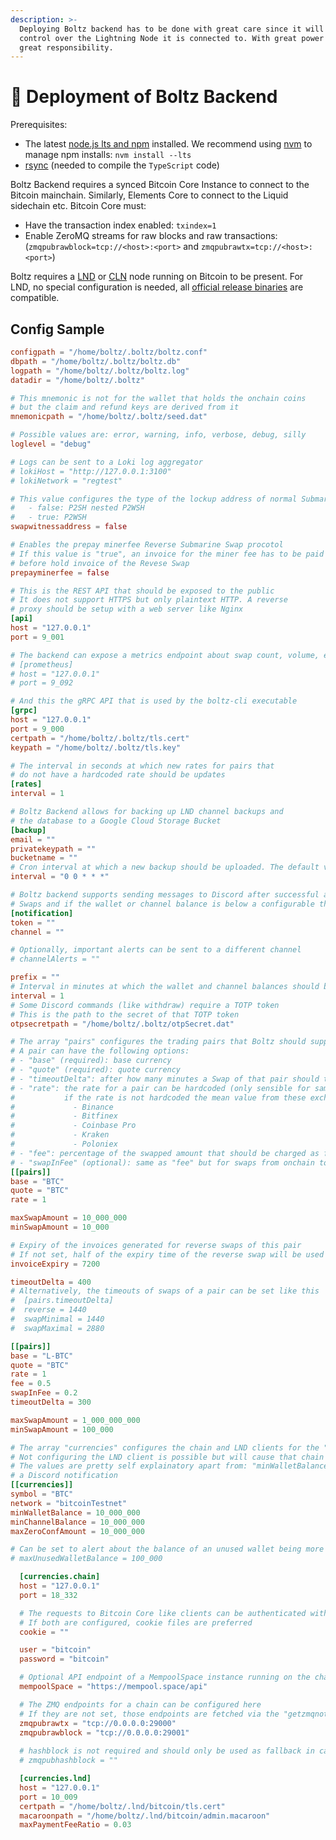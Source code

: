 ```yaml
---
description: >-
  Deploying Boltz backend has to be done with great care since it will have full
  control over the Lightning Node it is connected to. With great power comes
  great responsibility.
---
```


# 🚢 Deployment of Boltz Backend

Prerequisites:

* The latest [node.js lts and npm](https://docs.npmjs.com/downloading-and-installing-node-js-and-npm) installed. We recommend using [nvm](https://github.com/nvm-sh/nvm#install--update-script) to manage npm installs: `nvm install --lts`
* [rsync](https://github.com/WayneD/rsync) (needed to compile the `TypeScript` code)

Boltz Backend requires a synced Bitcoin Core Instance to connect to the Bitcoin mainchain. Similarly, Elements Core to connect to the Liquid sidechain etc. Bitcoin Core must:

* Have the transaction index enabled: `txindex=1`
* Enable ZeroMQ streams for raw blocks and raw transactions: (`zmqpubrawblock=tcp://<host>:<port>` and `zmqpubrawtx=tcp://<host>:<port>`)

Boltz requires a [LND](https://github.com/LightningNetwork/lnd) or [CLN](https://github.com/ElementsProject/lightning/) node running on Bitcoin to be present. For LND, no special configuration is needed, all [official release binaries](https://github.com/lightningnetwork/lnd/releases) are compatible.

## Config Sample

```toml
configpath = "/home/boltz/.boltz/boltz.conf"
dbpath = "/home/boltz/.boltz/boltz.db"
logpath = "/home/boltz/.boltz/boltz.log"
datadir = "/home/boltz/.boltz"

# This mnemonic is not for the wallet that holds the onchain coins
# but the claim and refund keys are derived from it
mnemonicpath = "/home/boltz/.boltz/seed.dat"

# Possible values are: error, warning, info, verbose, debug, silly
loglevel = "debug"

# Logs can be sent to a Loki log aggregator
# lokiHost = "http://127.0.0.1:3100"
# lokiNetwork = "regtest"

# This value configures the type of the lockup address of normal Submarine Swaps:
#   - false: P2SH nested P2WSH
#   - true: P2WSH
swapwitnessaddress = false

# Enables the prepay minerfee Reverse Submarine Swap procotol
# If this value is "true", an invoice for the miner fee has to be paid
# before hold invoice of the Revese Swap
prepayminerfee = false

# This is the REST API that should be exposed to the public
# It does not support HTTPS but only plaintext HTTP. A reverse
# proxy should be setup with a web server like Nginx
[api]
host = "127.0.0.1"
port = 9_001

# The backend can expose a metrics endpoint about swap count, volume, etc
# [prometheus]
# host = "127.0.0.1"
# port = 9_092

# And this the gRPC API that is used by the boltz-cli executable
[grpc]
host = "127.0.0.1"
port = 9_000
certpath = "/home/boltz/.boltz/tls.cert"
keypath = "/home/boltz/.boltz/tls.key"

# The interval in seconds at which new rates for pairs that
# do not have a hardcoded rate should be updates
[rates]
interval = 1

# Boltz Backend allows for backing up LND channel backups and
# the database to a Google Cloud Storage Bucket
[backup]
email = ""
privatekeypath = ""
bucketname = ""
# Cron interval at which a new backup should be uploaded. The default value is daily
interval = "0 0 * * *"

# Boltz backend supports sending messages to Discord after successful and failed
# Swaps and if the wallet or channel balance is below a configurable threshold 
[notification]
token = ""
channel = ""

# Optionally, important alerts can be sent to a different channel
# channelAlerts = ""

prefix = ""
# Interval in minutes at which the wallet and channel balances should be checked 
interval = 1
# Some Discord commands (like withdraw) require a TOTP token
# This is the path to the secret of that TOTP token
otpsecretpath = "/home/boltz/.boltz/otpSecret.dat"

# The array "pairs" configures the trading pairs that Boltz should support
# A pair can have the following options:
# - "base" (required): base currency
# - "quote" (required): quote currency
# - "timeoutDelta": after how many minutes a Swap of that pair should timeout
# - "rate": the rate for a pair can be hardcoded (only sensible for same currency pairs);  
#           if the rate is not hardcoded the mean value from these exchanges will be used:
#             - Binance
#             - Bitfinex 
#             - Coinbase Pro
#             - Kraken
#             - Poloniex
# - "fee": percentage of the swapped amount that should be charged as fee
# - "swapInFee" (optional): same as "fee" but for swaps from onchain to lightning; defaults to "fee" if not set 
[[pairs]]
base = "BTC"
quote = "BTC"
rate = 1

maxSwapAmount = 10_000_000
minSwapAmount = 10_000

# Expiry of the invoices generated for reverse swaps of this pair
# If not set, half of the expiry time of the reverse swap will be used
invoiceExpiry = 7200

timeoutDelta = 400
# Alternatively, the timeouts of swaps of a pair can be set like this
#  [pairs.timeoutDelta]
#  reverse = 1440
#  swapMinimal = 1440
#  swapMaximal = 2880

[[pairs]]
base = "L-BTC"
quote = "BTC"
rate = 1
fee = 0.5
swapInFee = 0.2
timeoutDelta = 300

maxSwapAmount = 1_000_000_000
minSwapAmount = 100_000

# The array "currencies" configures the chain and LND clients for the "pairs"
# Not configuring the LND client is possible but will cause that chain not to support Lightning
# The values are pretty self explainatory apart from: "minWalletBalance" and "minChannelBalance" which trigger
# a Discord notification
[[currencies]]
symbol = "BTC"
network = "bitcoinTestnet"
minWalletBalance = 10_000_000
minChannelBalance = 10_000_000
maxZeroConfAmount = 10_000_000

# Can be set to alert about the balance of an unused wallet being more than a certain threshold
# maxUnusedWalletBalance = 100_000

  [currencies.chain]
  host = "127.0.0.1"
  port = 18_332

  # The requests to Bitcoin Core like clients can be authenticated with cookie files or user/password
  # If both are configured, cookie files are preferred
  cookie = ""

  user = "bitcoin"
  password = "bitcoin"

  # Optional API endpoint of a MempoolSpace instance running on the chain of the configured client
  mempoolSpace = "https://mempool.space/api"

  # The ZMQ endpoints for a chain can be configured here
  # If they are not set, those endpoints are fetched via the "getzmqnotifications" RPC method of the node
  zmqpubrawtx = "tcp://0.0.0.0:29000"
  zmqpubrawblock = "tcp://0.0.0.0:29001"
  
  # hashblock is not required and should only be used as fallback in case rawblock is not available 
  # zmqpubhashblock = ""

  [currencies.lnd]
  host = "127.0.0.1"
  port = 10_009
  certpath = "/home/boltz/.lnd/bitcoin/tls.cert"
  macaroonpath = "/home/boltz/.lnd/bitcoin/admin.macaroon"
  maxPaymentFeeRatio = 0.03
```
